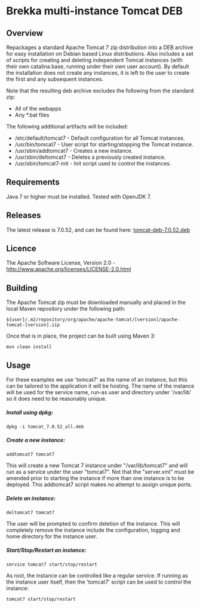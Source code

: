 Brekka multi-instance Tomcat DEB
================================

Overview
--------

Repackages a standard Apache Tomcat 7 zip distribution into a DEB archive for 
easy installation on Debian based Linux distributions. Also includes a set of 
scripts for creating and deleting independent Tomcat instances (with their own
catalina.base, running under their own user account). By default the 
installation does not create any instances, it is left to the user to create 
the first and any subsequent instances.

Note that the resulting deb archive excludes the following from the standard 
zip:

 * All of the webapps
 * Any *.bat files
 
The following additional artifacts will be included:

 * /etc/default/tomcat7   - Default configuration for all Tomcat instances.
 * /usr/bin/tomcat7       - User script for starting/stopping the Tomcat 
                            instance.
 * /usr/sbin/addtomcat7   - Creates a new instance.
 * /usr/sbin/deltomcat7   - Deletes a previously created instance.
 * /usr/sbin/tomcat7-init - Init script used to control the instances.


Requirements
------------

Java 7 or higher must be installed. Tested with OpenJDK 7.


Releases
--------

The latest release is 7.0.52, and can be found here: [tomcat-deb-7.0.52.deb](https://brekka.org/maven/content/repositories/releases/org/brekka/tomcat-deb/7.0.52/tomcat-deb-7.0.52.deb)


Licence
-------

The Apache Software License, Version 2.0 - http://www.apache.org/licenses/LICENSE-2.0.html


Building
--------

The Apache Tomcat zip must be downloaded manually and placed in the local Maven 
repository under the following path:

    ${user}/.m2/repository/org/apache/apache-tomcat/[version]/apache-tomcat-[version].zip

Once that is in place, the project can be built using Maven 3:

    mvn clean install
    

Usage
-----

For these examples we use 'tomcat7' as the name of an instance, but this can be
tailored to the application it will be hosting. The name of the instance will
be used for the service name, run-as user and directory under '/var/lib' so it
does need to be reasonably unique.

##### Install using dpkg:

    dpkg -i tomcat_7.0.52_all.deb
    

##### Create a new instance:

    addtomcat7 tomcat7
    
This will create a new Tomcat 7 instance under "/var/lib/tomcat7" and will
run as a service under the user "tomcat7". Not that the "server.xml" must
be amended prior to starting the instance if more than one instance is to
be deployed. This addtomcat7 script makes no attempt to assign unique 
ports.


##### Delete an instance:

    deltomcat7 tomcat7
    
The user will be prompted to confirm deletion of the instance. This will 
completely remove the instance include the configuration, logging and home
directory for the instance user.


##### Start/Stop/Restart an instance:

    service tomcat7 start/stop/restart

As root, the instance can be controlled like a regular service. If running
as the instance user itself, then the 'tomcat7' script can be used to
control the instance:
    
    tomcat7 start/stop/restart
    

